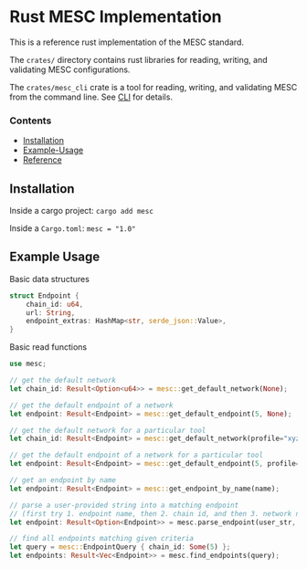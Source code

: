 
# Rust MESC Implementation

This is a reference rust implementation of the MESC standard.

The `crates/` directory contains rust libraries for reading, writing, and validating MESC configurations.

The `crates/mesc_cli` crate is a tool for reading, writing, and validating MESC from the command line. See [CLI](../cli) for details.

### Contents
- [Installation](#Installation)
- [Example-Usage](#Example-Usage)
- [Reference](#Reference)

## Installation

Inside a cargo project: `cargo add mesc`

Inside a `Cargo.toml`: `mesc = "1.0"`

## Example Usage

Basic data structures
```rust
struct Endpoint {
    chain_id: u64,
    url: String,
    endpoint_extras: HashMap<str, serde_json::Value>,
}
```

Basic read functions
```rust
use mesc;

// get the default network
let chain_id: Result<Option<u64>> = mesc::get_default_network(None);

// get the default endpoint of a network
let endpoint: Result<Endpoint> = mesc::get_default_endpoint(5, None);

// get the default network for a particular tool
let chain_id: Result<Endpoint> = mesc::get_default_network(profile="xyz_tool");

// get the default endpoint of a network for a particular tool
let endpoint: Result<Endpoint> = mesc::get_default_endpoint(5, profile="xyz_tool");

// get an endpoint by name
let endpoint: Result<Endpoint> = mesc::get_endpoint_by_name(name);

// parse a user-provided string into a matching endpoint
// (first try 1. endpoint name, then 2. chain id, and then 3. network name)
let endpoint: Result<Option<Endpoint>> = mesc.parse_endpoint(user_str, "xyz_tool");

// find all endpoints matching given criteria
let query = mesc::EndpointQuery { chain_id: Some(5) };
let endpoints: Result<Vec<Endpoint>> = mesc.find_endpoints(query);
```
